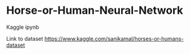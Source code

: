 # Horse-or-Human-Neural-Network
Kaggle ipynb

Link to dataset
 https://www.kaggle.com/sanikamal/horses-or-humans-dataset
